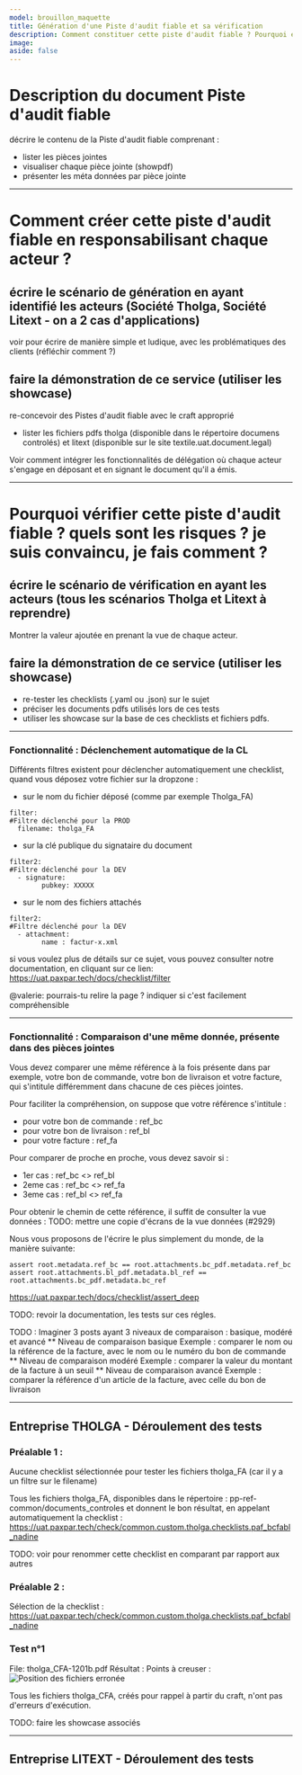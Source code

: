 ```yaml
---
model: brouillon_maquette
title: Génération d'une Piste d'audit fiable et sa vérification
description: Comment constituer cette piste d'audit fiable ? Pourquoi et comment le vérifier ?
image: 
aside: false
---
```


# Description du document **Piste d'audit fiable**
décrire le contenu de la Piste d'audit fiable comprenant :
- lister les pièces jointes
- visualiser chaque pièce jointe (showpdf)
- présenter les méta données par pièce jointe

_______________________________

# Comment créer cette piste d'audit fiable en responsabilisant chaque acteur ?

## écrire le scénario de génération en ayant identifié les acteurs (Société Tholga, Société Litext - on a 2 cas d'applications)
voir pour écrire de manière simple et ludique, avec les problématiques des clients (réfléchir comment ?)

## faire la démonstration de ce service (utiliser les showcase)
re-concevoir des Pistes d'audit fiable avec le craft approprié
- lister les fichiers pdfs tholga (disponible dans le répertoire documens controlés) et litext (disponible sur le site textile.uat.document.legal)

Voir comment intégrer les fonctionnalités de délégation où chaque acteur s'engage en déposant et en signant le document qu'il a émis.

________________________________

# Pourquoi vérifier cette piste d'audit fiable ? quels sont les risques ? je suis convaincu, je fais comment ?

## écrire le scénario de vérification en ayant les acteurs (tous les scénarios Tholga et Litext à reprendre)
Montrer la valeur ajoutée en prenant la vue de chaque acteur.

## faire la démonstration de ce service (utiliser les showcase)
- re-tester les checklists (.yaml ou .json) sur le sujet
- préciser les documents pdfs utilisés lors de ces tests
- utiliser les showcase sur la base de ces checklists et fichiers pdfs.

________________________________
### Fonctionnalité : Déclenchement automatique de la CL

Différents filtres existent pour déclencher automatiquement une checklist, quand vous déposez votre fichier sur la dropzone :

- sur le nom du fichier déposé (comme par exemple Tholga_FA)
```
filter:
#Filtre déclenché pour la PROD
  filename: tholga_FA
```
- sur la clé publique du signataire du document
```
filter2:
#Filtre déclenché pour la DEV
  - signature:
        pubkey: XXXXX
```

- sur le nom des fichiers attachés
```
filter2:
#Filtre déclenché pour la DEV
  - attachment:
        name : factur-x.xml
```
si vous voulez plus de détails sur ce sujet, vous pouvez consulter notre documentation, en cliquant sur ce lien:
https://uat.paxpar.tech/docs/checklist/filter

@valerie: pourrais-tu relire la page ? indiquer si c'est facilement compréhensible

________________________________
### Fonctionnalité : Comparaison d'une même donnée, présente dans des pièces jointes

Vous devez comparer une même référence à la fois présente dans par exemple, votre bon de commande, votre bon de livraison et votre facture, qui s'intitule différemment dans chacune de ces pièces jointes.

Pour faciliter la compréhension, on suppose que votre référence s'intitule :
- pour votre bon de commande : ref_bc
- pour votre bon de livraison : ref_bl
- pour votre facture : ref_fa

Pour comparer de proche en proche, vous devez savoir si :
- 1er cas : ref_bc <> ref_bl
- 2eme cas : ref_bc <> ref_fa
- 3eme cas : ref_bl <> ref_fa

Pour obtenir le chemin de cette référence, il suffit de consulter la vue données :
TODO: mettre une copie d'écrans de la vue données (#2929)

Nous vous proposons de l'écrire le plus simplement du monde, de la manière suivante:
```
assert root.metadata.ref_bc == root.attachments.bc_pdf.metadata.ref_bc
assert root.attachments.bl_pdf.metadata.bl_ref == root.attachments.bc_pdf.metadata.bc_ref
```

https://uat.paxpar.tech/docs/checklist/assert_deep

TODO: revoir la documentation, les tests sur ces régles.

TODO : Imaginer 3 posts ayant 3 niveaux de comparaison : basique, modéré et avancé
** Niveau de comparaison basique
Exemple : comparer le nom ou la référence de la facture, avec le nom ou le numéro du bon de commande
** Niveau de comparaison modéré
Exemple : comparer la valeur du montant de la facture à un seuil
** Niveau de comparaison avancé
Exemple : comparer la référence d'un article de la facture, avec celle du bon de livraison

________________________________
## Entreprise THOLGA - Déroulement des tests

### Préalable 1 : 
Aucune checklist sélectionnée pour tester les fichiers tholga_FA (car il y a un filtre sur le filename)

Tous les fichiers tholga_FA, disponibles dans le répertoire : pp-ref-common/documents_controles et donnent le bon résultat, en appelant automatiquement la checklist : https://uat.paxpar.tech/check/common.custom.tholga.checklists.paf_bcfabl_nadine

TODO: voir pour renommer cette checklist en comparant par rapport aux autres

### Préalable 2 : 
Sélection de la checklist : https://uat.paxpar.tech/check/common.custom.tholga.checklists.paf_bcfabl_nadine

### Test n°1
File: tholga_CFA-1201b.pdf
Résultat :
Points à creuser :
![Position des fichiers erronée](/images/image.png)

Tous les fichiers tholga_CFA, créés pour rappel à partir du craft, n'ont pas d'erreurs d'exécution.

TODO: faire les showcase associés
________________________________
## Entreprise LITEXT - Déroulement des tests









